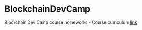 # BlockchainDevCamp
Blockchain Dev Camp course homeworks   - Course curriculum [link](https://softuni.bg/trainings/1885/blockchain-dev-camp-sofia-february-2018)
